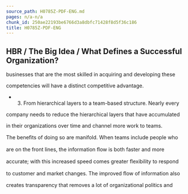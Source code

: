 ```yaml
---
source_path: H0785Z-PDF-ENG.md
pages: n/a-n/a
chunk_id: 250ae22193be6766d3a8dbfc71428f8d5f36c186
title: H0785Z-PDF-ENG
---
```

## HBR / The Big Idea / What Defines a Successful Organization?

businesses that are the most skilled in acquiring and developing these

competencies will have a distinct competitive advantage.

- 3. From hierarchical layers to a team-based structure. Nearly every

company needs to reduce the hierarchical layers that have accumulated

in their organizations over time and channel more work to teams.

The beneﬁts of doing so are manifold. When teams include people who

are on the front lines, the information ﬂow is both faster and more

accurate; with this increased speed comes greater ﬂexibility to respond

to customer and market changes. The improved ﬂow of information also

creates transparency that removes a lot of organizational politics and
